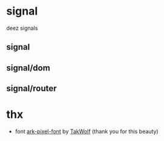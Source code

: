 # signal
deez signals

## signal
## signal/dom
## signal/router

# thx
* font [ark-pixel-font](https://github.com/TakWolf/ark-pixel-font) by [TakWolf](https://github.com/TakWolf) (thank you for this beauty)
